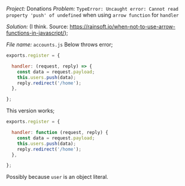 *Project:* Donations
*Problem:* `TypeError: Uncaught error: Cannot read property 'push' of undefined` when using `arrow function` for `handler`

*Solution:* (I think. Source: https://rainsoft.io/when-not-to-use-arrow-functions-in-javascript/);

*File name:* `accounts.js`
Below throws error;
```javascript
exports.register = {

  handler: (request, reply) => {
    const data = request.payload;
    this.users.push(data);
    reply.redirect('/home');
  },

};
```
This version works;
```javascript
exports.register = {

  handler: function (request, reply) {
    const data = request.payload;
    this.users.push(data);
    reply.redirect('/home');
  },

};
```
Possibly because `user` is an object literal.
